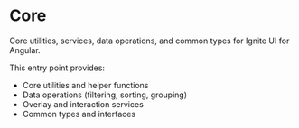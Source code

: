 # Core

Core utilities, services, data operations, and common types for Ignite UI for Angular.

This entry point provides:
- Core utilities and helper functions
- Data operations (filtering, sorting, grouping)
- Overlay and interaction services
- Common types and interfaces
